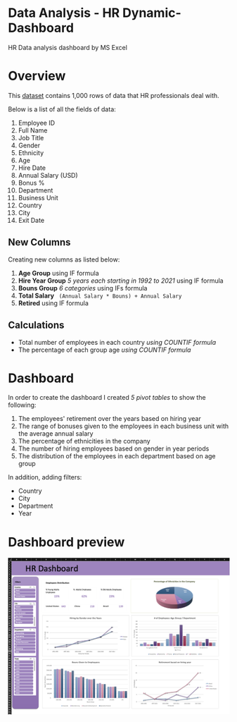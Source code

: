 # Data Analysis - HR Dynamic-Dashboard
HR Data analysis dashboard by MS Excel

# Overview
This [dataset](https://www.thespreadsheetguru.com/sample-data/) contains 1,000 rows of data that HR professionals deal with.

Below is a list of all the fields of data:

1. Employee ID
2. Full Name
3. Job Title
4. Gender
5. Ethnicity
6. Age
7. Hire Date
8. Annual Salary (USD)
9. Bonus %
10. Department
11. Business Unit
12. Country
13. City
14. Exit Date

## New Columns
Creating new columns as listed below:
1.  **Age Group** using IF formula
2.  **Hire Year Group**  _5 years each starting in 1992 to 2021_ using IF formula
3.  **Bouns Group** _6 categories_ using IFs formula
4.  **Total Salary** ``` (Annual Salary * Bouns) + Annual Salary```
5.  **Retired** using IF formula

## Calculations
- Total number of employees in each country _using COUNTIF formula_
- The percentage of each group age _using COUNTIF formula_

# Dashboard
In order to create the dashboard I created _5 pivot tables_ to show the following:
1. The employees' retirement over the years based on hiring year
2. The range of bonuses given to the employees in each business unit with the average annual salary
3. The percentage of ethnicities in the company
4. The number of hiring employees based on gender in year periods
5. The distribution of the employees in each department based on age group

In addition, adding filters: 
- Country
- City
- Department
- Year

# Dashboard preview

![HR-Dashboard-Preview](HR-Dashboard.png)

